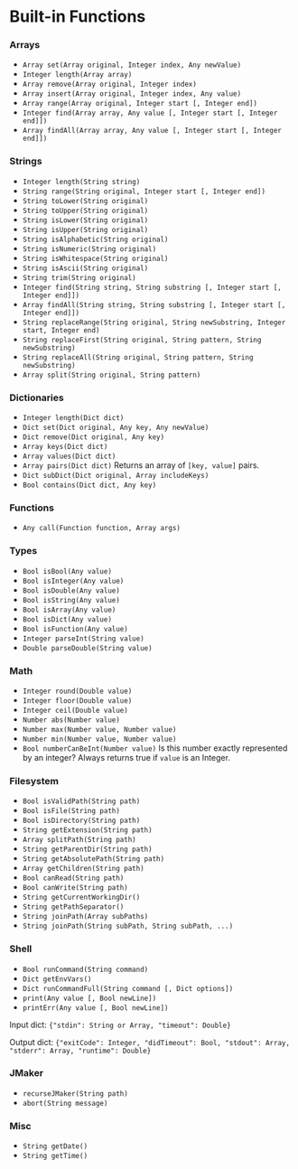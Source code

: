 # Built-in Functions

### Arrays

* `Array set(Array original, Integer index, Any newValue)`
* `Integer length(Array array)`
* `Array remove(Array original, Integer index)`
* `Array insert(Array original, Integer index, Any value)`
* `Array range(Array original, Integer start [, Integer end])`
* `Integer find(Array array, Any value [, Integer start [, Integer end]])`
* `Array findAll(Array array, Any value [, Integer start [, Integer end]])`

### Strings

* `Integer length(String string)`
* `String range(String original, Integer start [, Integer end])`
* `String toLower(String original)`
* `String toUpper(String original)`
* `String isLower(String original)`
* `String isUpper(String original)`
* `String isAlphabetic(String original)`
* `String isNumeric(String original)`
* `String isWhitespace(String original)`
* `String isAscii(String original)`
* `String trim(String original)`
* `Integer find(String string, String substring [, Integer start [, Integer end]])`
* `Array findAll(String string, String substring [, Integer start [, Integer end]])`
* `String replaceRange(String original, String newSubstring, Integer start, Integer end)`
* `String replaceFirst(String original, String pattern, String newSubstring)`
* `String replaceAll(String original, String pattern, String newSubstring)`
* `Array split(String original, String pattern)`

### Dictionaries

* `Integer length(Dict dict)`
* `Dict set(Dict original, Any key, Any newValue)`
* `Dict remove(Dict original, Any key)`
* `Array keys(Dict dict)`
* `Array values(Dict dict)`
* `Array pairs(Dict dict)` Returns an array of `[key, value]` pairs.
* `Dict subDict(Dict original, Array includeKeys)`
* `Bool contains(Dict dict, Any key)`

### Functions

* `Any call(Function function, Array args)`

### Types

* `Bool isBool(Any value)`
* `Bool isInteger(Any value)`
* `Bool isDouble(Any value)`
* `Bool isString(Any value)`
* `Bool isArray(Any value)`
* `Bool isDict(Any value)`
* `Bool isFunction(Any value)`
* `Integer parseInt(String value)`
* `Double parseDouble(String value)`

### Math

* `Integer round(Double value)`
* `Integer floor(Double value)`
* `Integer ceil(Double value)`
* `Number abs(Number value)`
* `Number max(Number value, Number value)`
* `Number min(Number value, Number value)`
* `Bool numberCanBeInt(Number value)` Is this number exactly represented by an integer? 
  Always returns true if `value` is an Integer.

### Filesystem

* `Bool isValidPath(String path)`
* `Bool isFile(String path)`
* `Bool isDirectory(String path)`
* `String getExtension(String path)`
* `Array splitPath(String path)`
* `String getParentDir(String path)`
* `String getAbsolutePath(String path)`
* `Array getChildren(String path)`
* `Bool canRead(String path)`
* `Bool canWrite(String path)`
* `String getCurrentWorkingDir()`
* `String getPathSeparator()`
* `String joinPath(Array subPaths)`
* `String joinPath(String subPath, String subPath, ...)`

### Shell

* `Bool runCommand(String command)`
* `Dict getEnvVars()`
* `Dict runCommandFull(String command [, Dict options])`
* `print(Any value [, Bool newLine])`
* `printErr(Any value [, Bool newLine])`

Input dict: `{"stdin": String or Array, "timeout": Double}`

Output dict: `{"exitCode": Integer, "didTimeout": Bool, "stdout": Array, 
"stderr": Array, "runtime": Double}`

### JMaker

* `recurseJMaker(String path)`
* `abort(String message)`

### Misc

* `String getDate()`
* `String getTime()`
